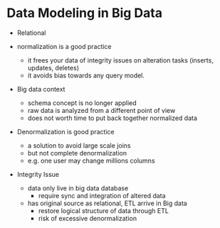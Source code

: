 # Data Modeling in Big Data

- Relational
- normalization is a good practice
  - it frees your data of integrity issues on alteration tasks (inserts, updates, deletes)
  - it avoids bias towards any query model.

- Big data context
  - schema concept is no longer applied
  - raw data is analyzed from a different point of view
  - does not worth time to put back together normalized data

- Denormalization is good practice
  - a solution to avoid large scale joins
  - but not complete denormalization
  - e.g. one user may change millions columns

- Integrity Issue
  - data only live in big data database
    - require sync and integration of altered data
  - has original source as relational, ETL arrive in Big data
    - restore logical structure of data through ETL
    - risk of excessive denormalization
